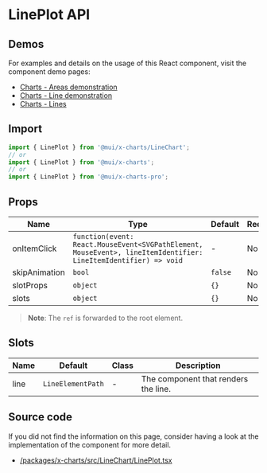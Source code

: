 # LinePlot API

## Demos

For examples and details on the usage of this React component, visit the component demo pages:

- [Charts - Areas demonstration](/x/react-charts/areas-demo/)
- [Charts - Line demonstration](/x/react-charts/line-demo/)
- [Charts - Lines](/x/react-charts/lines/)

## Import

```jsx
import { LinePlot } from '@mui/x-charts/LineChart';
// or
import { LinePlot } from '@mui/x-charts';
// or
import { LinePlot } from '@mui/x-charts-pro';
```

## Props

| Name | Type | Default | Required | Description |
|------|------|---------|----------|-------------|
| onItemClick | `function(event: React.MouseEvent<SVGPathElement, MouseEvent>, lineItemIdentifier: LineItemIdentifier) => void` | - | No |  |
| skipAnimation | `bool` | `false` | No |  |
| slotProps | `object` | `{}` | No |  |
| slots | `object` | `{}` | No |  |

> **Note**: The `ref` is forwarded to the root element.

## Slots

| Name | Default | Class | Description |
|------|---------|-------|-------------|
| line | `LineElementPath` | - | The component that renders the line. |

## Source code

If you did not find the information on this page, consider having a look at the implementation of the component for more detail.

- [/packages/x-charts/src/LineChart/LinePlot.tsx](https://github.com/mui/material-ui/tree/HEAD/packages/x-charts/src/LineChart/LinePlot.tsx)